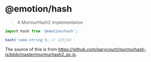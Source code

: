# @emotion/hash

> A MurmurHash2 implementation

```jsx
import hash from '@emotion/hash';

hash('some-string'); // 12fj1d
```

The source of this is from https://github.com/garycourt/murmurhash-js/blob/master/murmurhash2_gc.js.
